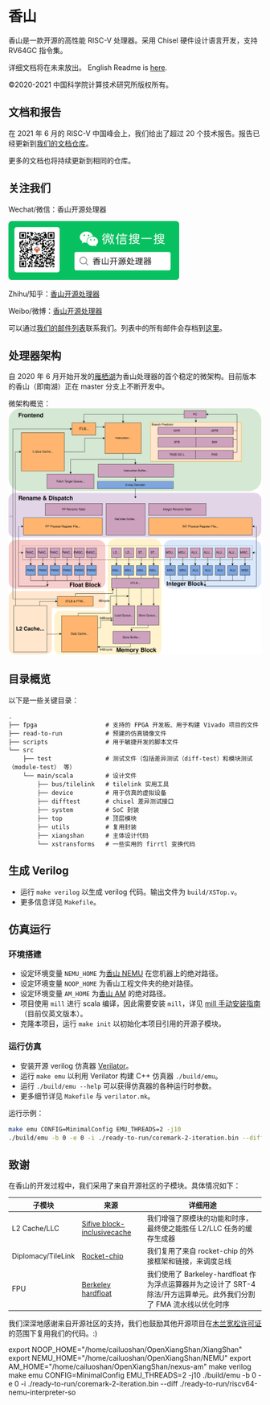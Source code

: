 # 香山

香山是一款开源的高性能 RISC-V 处理器。采用 Chisel 硬件设计语言开发，支持 RV64GC 指令集。

详细文档将在未来放出。
English Readme is [here](README.md).

©2020-2021 中国科学院计算技术研究所版权所有。

## 文档和报告

在 2021 年 6 月的 RISC-V 中国峰会上，我们给出了超过 20 个技术报告。报告已经更新到[我们的文档仓库](https://github.com/OpenXiangShan/XiangShan-doc)。

更多的文档也将持续更新到相同的仓库。

## 关注我们

Wechat/微信：香山开源处理器

<div align=left><img width="340" height="117" src="images/wechat.png"/></div>

Zhihu/知乎：[香山开源处理器](https://www.zhihu.com/people/openxiangshan)

Weibo/微博：[香山开源处理器](https://weibo.com/u/7706264932)

可以通过[我们的邮件列表](mailto:xiangshan-all@ict.ac.cn)联系我们。列表中的所有邮件会存档到[这里](https://www.mail-archive.com/xiangshan-all@ict.ac.cn/)。

## 处理器架构

自 2020 年 6 月开始开发的[雁栖湖](https://github.com/OpenXiangShan/XiangShan/tree/yanqihu)为香山处理器的首个稳定的微架构。目前版本的香山（即南湖）正在 master 分支上不断开发中。

微架构概览：
![xs-arch-single](images/xs-arch-simple.svg)

## 目录概览

以下是一些关键目录：

```
.
├── fpga                   # 支持的 FPGA 开发板、用于构建 Vivado 项目的文件
├── read-to-run            # 预建的仿真镜像文件
├── scripts                # 用于敏捷开发的脚本文件
└── src
    ├── test               # 测试文件（包括差异测试（diff-test）和模块测试（module-test） 等）
    └── main/scala         # 设计文件
        ├── bus/tilelink   # tilelink 实用工具
        ├── device         # 用于仿真的虚拟设备
        ├── difftest       # chisel 差异测试接口
        ├── system         # SoC 封装
        ├── top            # 顶层模块
        ├── utils          # 复用封装
        ├── xiangshan      # 主体设计代码
        └── xstransforms   # 一些实用的 firrtl 变换代码
```

## 生成 Verilog

* 运行 `make verilog` 以生成 verilog 代码。输出文件为 `build/XSTop.v`。
* 更多信息详见 `Makefile`。

## 仿真运行

### 环境搭建

* 设定环境变量 `NEMU_HOME` 为[香山 NEMU](https://github.com/OpenXiangShan/NEMU) 在您机器上的绝对路径。
* 设定环境变量 `NOOP_HOME` 为香山工程文件夹的绝对路径。
* 设定环境变量 `AM_HOME` 为[香山 AM](https://github.com/OpenXiangShan/nexus-am) 的绝对路径。
* 项目使用 `mill` 进行 scala 编译，因此需要安装 `mill`，详见 [mill 手动安装指南](https://com-lihaoyi.github.io/mill/mill/Intro_to_Mill.html#_installation)（目前仅英文版本）。
* 克隆本项目，运行 `make init` 以初始化本项目引用的开源子模块。

### 运行仿真

* 安装开源 verilog 仿真器 [Verilator](https://verilator.org/guide/latest/)。
* 运行 `make emu` 以利用 Verilator 构建 C++ 仿真器 `./build/emu`。
* 运行 `./build/emu --help` 可以获得仿真器的各种运行时参数。
* 更多细节详见 `Makefile` 与 `verilator.mk`。

运行示例：

```bash
make emu CONFIG=MinimalConfig EMU_THREADS=2 -j10
./build/emu -b 0 -e 0 -i ./ready-to-run/coremark-2-iteration.bin --diff ./ready-to-run/riscv64-nemu-interpreter-so
```

## 致谢

在香山的开发过程中，我们采用了来自开源社区的子模块。具体情况如下：

| 子模块         | 来源                                                       | 详细用途                                                       |
| ------------------ | ------------------------------------------------------------ | ------------------------------------------------------------ |
| L2 Cache/LLC       | [Sifive block-inclusivecache](https://github.com/ucb-bar/block-inclusivecache-sifive) | 我们增强了原模块的功能和时序，最终使之能胜任 L2/LLC 任务的缓存生成器 |
| Diplomacy/TileLink | [Rocket-chip](https://github.com/chipsalliance/rocket-chip)  | 我们复用了来自 rocket-chip 的外接框架和链接，来调度总线 |
| FPU                | [Berkeley hardfloat](https://github.com/ucb-bar/berkeley-hardfloat) | 我们使用了 Barkeley-hardfloat 作为浮点运算器并为之设计了 SRT-4 除法/开方运算单元。此外我们分割了 FMA 流水线以优化时序 |

我们深深地感谢来自开源社区的支持，我们也鼓励其他开源项目在[木兰宽松许可证](LICENSE)的范围下复用我们的代码。:)

export NOOP_HOME="/home/cailuoshan/OpenXiangShan/XiangShan"
export NEMU_HOME="/home/cailuoshan/OpenXiangShan/NEMU"
export AM_HOME="/home/cailuoshan/OpenXiangShan/nexus-am"
make verilog
make emu CONFIG=MinimalConfig EMU_THREADS=2 -j10
./build/emu -b 0 -e 0 -i ./ready-to-run/coremark-2-iteration.bin --diff ./ready-to-run/riscv64-nemu-interpreter-so